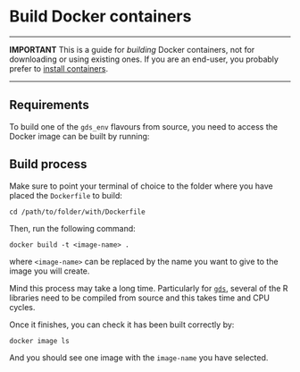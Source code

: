 # Build Docker containers

---

**IMPORTANT** This is a guide for *building* Docker containers, not for downloading or using existing ones. If you are an end-user, you probably prefer to [install containers](../docker_install).

---

## Requirements

To build one of the `gds_env` flavours from source, you need to access the Docker image can be built by running:

## Build process

Make sure to point your terminal of choice to the folder where you have placed the `Dockerfile` to build:

```shell
cd /path/to/folder/with/Dockerfile
```

Then, run the following command:

```shell
docker build -t <image-name> .
```

where `<image-name>` can be replaced by the name you want to give to the image you will create.

Mind this process may take a long time. Particularly for [`gds`](../../stacks/gds), several of the R libraries need to be compiled from source and this takes time and CPU cycles.

Once it finishes, you can check it has been built correctly by:

```shell
docker image ls
```

And you should see one image with the `image-name` you have selected.
